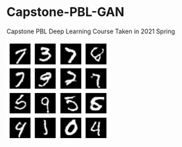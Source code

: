 # Capstone-PBL-GAN
Capstone PBL Deep Learning Course Taken in 2021 Spring


![Result 3](https://github.com/qmfw/Capstone-PBL-GAN/blob/master/Final3_image.png)
